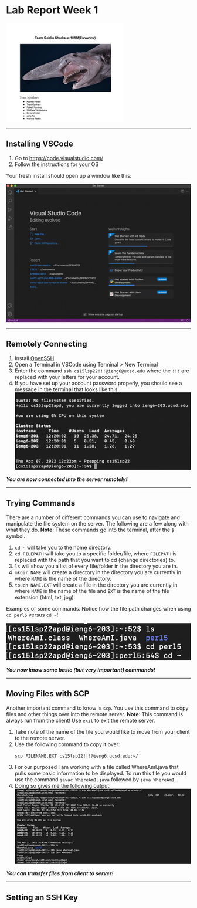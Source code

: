 # Lab Report Week 1
![Week1](images/week1.jpeg)

---
## Installing VSCode
1. Go to https://code.visualstudio.com/
2. Follow the instructions for your OS

Your fresh install should open up a window like this:

![vscode](images/vscode.png)

---
## Remotely Connecting
1. Install [OpenSSH](https://docs.microsoft.com/en-us/windows-server/administration/openssh/openssh_install_firstuse)
2. Open a Terminal in VSCode using Terminal > New Terminal
3. Enter the command ```ssh cs15lsp22!!!@ieng6@ucsd.edu``` where the `!!!` are replaced with your letters for your account.
4. If you have set up your account password properly, you should see a message in the terminal that looks like this:
![sshterminal](images/sshterminal.png)

***You are now connected into the server remotely!***

--- 
## Trying Commands
There are a number of different commands you can use to navigate and manipulate the file system on the server. The following are a few along with what they do. **Note**: These commands go into the terminal, after the `$` symbol.

1. `cd ~` will take you to the home directory.
2. `cd FILEPATH` will take you to a specific folder/file, where `FILEPATH` is replaced with the path that you want to cd (change directories) to.
3. `ls` will show you a list of every file/folder in the directory you are in.
4. `mkdir NAME` will create a directory in the directory you are currently in where `NAME` is the name of the directory.
5. `touch NAME.EXT` will create a file in the directory you are currently in where `NAME` is the name of the file and `EXT` is the name of the file extension (html, txt, jpg).

Examples of some commands. Notice how the file path changes when using `cd perl5` versus `cd ~`!

![somecommands](images/somecommands.png)

***You now know some basic (but very important) commands!***

---
## Moving Files with SCP
Another important command to know is `scp`. You use this command to copy files and other things over into the remote server. **Note**: This command is always run from the client! Use `exit` to exit the remote server.

1. Take note of the name of the file you would like to move from your client to the remote server. 
2. Use the following command to copy it over: <p>`scp FILENAME.EXT cs15lsp22!!!@ieng6.ucsd.edu:~/`
3. For our purposed I am working with a file called WhereAmI.java that pulls some basic information to be displayed. To run this file you would use the command `javac WhereAmI.java` followed by `java WhereAmI`.
4. Doing so gives me the following output:
![scp](images/scp.png)

***You can transfer files from client to server!***

---
## Setting an SSH Key

